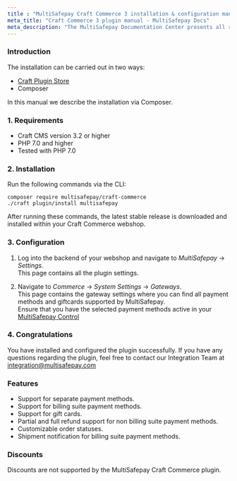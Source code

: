 ```yaml
---
title : "MultiSafepay Craft Commerce 3 installation & configuration manual"
meta_title: "Craft Commerce 3 plugin manual - MultiSafepay Docs"
meta_description: "The MultiSafepay Documentation Center presents all relevant information about our Plugins and API. You can also find support pages for payment methods, tools and general questions as well as the contact details of our Support and Integration Teams."
---
```


### Introduction

The installation can be carried out in two ways:

+ [Craft Plugin Store](https://plugins.craftcms.com/multisafepay)
+ Composer

In this manual we describe the installation via Composer.

### 1. Requirements
- Craft CMS version 3.2 or higher
- PHP 7.0 and higher
- Tested with PHP 7.0 

### 2. Installation
Run the following commands via the CLI:

```
composer require multisafepay/craft-commerce
./craft plugin/install multisafepay
```

After running these commands, the latest stable release is downloaded and installed within your
Craft Commerce webshop.

### 3. Configuration
1. Log into the backend of your webshop and navigate to _MultiSafepay_ → _Settings_.  
This page contains all the plugin settings.

2. Navigate to _Commerce_ → _System Settings_ → _Gateways_.  
This page contains the gateway settings where you can find all payment methods and giftcards supported by MultiSafepay.  
Ensure that you have the selected payment methods active in your [MultiSafepay Control](https://merchant.multisafepay.com)

### 4. Congratulations
You have installed and configured the plugin successfully. If you have any questions regarding the plugin, feel free to contact our Integration Team at <integration@multisafepay.com>

### Features

- Support for separate payment methods.
- Support for billing suite payment methods.
- Support for gift cards.
- Partial and full refund support for non billing suite payment methods.
- Customizable order statuses.
- Shipment notification for billing suite payment methods.

### Discounts
Discounts are not supported by the MultiSafepay Craft Commerce plugin.